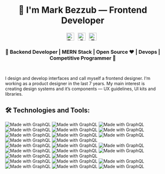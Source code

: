 <h1 align="center">👋 I'm Mark Bezzub — Frontend Developer</h1>

<h3 align="center">
<a href="https://t.me/bezzz23"><img src="https://cdn.jsdelivr.net/npm/simple-icons@v3/icons/telegram.svg" width="25px" alt="Telegram"></a>
&nbsp;
<a href="mailto:bezzz2304@gmail.com"><img src="https://cdn.jsdelivr.net/npm/simple-icons@v3/icons/gmail.svg" width="25px" alt="Email"></a> 
&nbsp;
<a href="https://twitter.com/Bezzz23"><img src="https://cdn.jsdelivr.net/npm/simple-icons@v3/icons/twitter.svg" width="25px" alt="Twitter"></a> 
&nbsp;
<!-- <a href="mailto:qle2@hawk.iit.edu"><img src="https://cdn.jsdelivr.net/npm/simple-icons@v3/icons/linkedin.svg" width="25px" alt="linkedin"></a>
&nbsp; &nbsp; -->
</h3>
<h3 align="center">🚀 Backend Developer | MERN Stack | Open Source ♥ | Devops | Competitive Programmer  🚀</h3>
<br />

I design and develop interfaces and call myself a frontend designer. I‘m working as a product designer in the last 7 years. My main interest is creating design systems and it’s components — UX guidelines, UI kits and libraries.

## 🛠️ Technologies and Tools:
<img src="https://img.shields.io/badge/JavaScript-blue?logo=JavaScript&logoColor=white" alt="Made with GraphQL">
<img src="https://img.shields.io/badge/TypeScript-blue?logo=TypeScript&logoColor=white" alt="Made with GraphQL">
<img src="https://img.shields.io/badge/NodeJS-blue?logo=Node.js&logoColor=white" alt="Made with GraphQL">
<img src="https://img.shields.io/badge/Socket.io-blue?logo=Socket.io&logoColor=white" alt="Made with GraphQL">
<img src="https://img.shields.io/badge/GraphQL-blue?logo=graphql&logoColor=white" alt="Made with GraphQL">
<img src="https://img.shields.io/badge/React-blue?logo=React&logoColor=white" alt="Made with GraphQL">
<img src="https://img.shields.io/badge/NextJS-blue?logo=Next.js&logoColor=white" alt="Made with GraphQL">
<img src="https://img.shields.io/badge/Redux-blue?logo=Redux&logoColor=white" alt="Made with GraphQL">
<img src="https://img.shields.io/badge/Redux Saga-blue?logo=Redux-Saga&logoColor=white" alt="Made with GraphQL">
<img src="https://img.shields.io/badge/VueJS-blue?logo=Vue.js&logoColor=white" alt="Made with GraphQL">
<img src="https://img.shields.io/badge/Svelte-blue?logo=Svelte&logoColor=white" alt="Made with GraphQL">
<br/>
<img src="https://img.shields.io/badge/ESLint-blue?logo=ESLint&logoColor=white" alt="Made with GraphQL">
<img src="https://img.shields.io/badge/Webpack-blue?logo=Webpack&logoColor=white" alt="Made with GraphQL">
<img src="https://img.shields.io/badge/Vite-blue?logo=Vite&logoColor=white" alt="Made with GraphQL">
<br/>
<img src="https://img.shields.io/badge/Sass-blue?logo=Sass&logoColor=white" alt="Made with GraphQL">
<img src="https://img.shields.io/badge/Less-blue?logo=Less&logoColor=white" alt="Made with GraphQL">
<img src="https://img.shields.io/badge/CSS-blue?logo=CSS3&logoColor=white" alt="Made with GraphQL">
<img src="https://img.shields.io/badge/Tailwind-blue?logo=TailwindCSS&logoColor=white" alt="Made with GraphQL">
<img src="https://img.shields.io/badge/Styled Components-blue?logo=styled-components&logoColor=white" alt="Made with GraphQL">
<br/>
<img src="https://img.shields.io/badge/Docker-blue?logo=Docker&logoColor=white" alt="Made with GraphQL">
<img src="https://img.shields.io/badge/Git-blue?logo=Git&logoColor=white" alt="Made with GraphQL">
<img src="https://img.shields.io/badge/VSCode-blue?logo=Visual Studio Code&logoColor=white" alt="Made with GraphQL">
<img src="https://img.shields.io/badge/Gitlab-blue?logo=Gitlab&logoColor=white" alt="Made with GraphQL">
<img src="https://img.shields.io/badge/Bitbucket-blue?logo=Bitbucket&logoColor=white" alt="Made with GraphQL">
<img src="https://img.shields.io/badge/Heroku-blue?logo=Heroku&logoColor=white" alt="Made with GraphQL">
